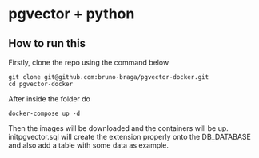 # pgvector + python

## How to run this

Firstly, clone the repo using the command below

```
git clone git@github.com:bruno-braga/pgvector-docker.git
cd pgvector-docker
```

After inside the folder do

```
docker-compose up -d
```

Then the images will be downloaded and the containers will be up.
initpgvector.sql will create the extension properly onto the DB_DATABASE and also add a table with some data as example.
